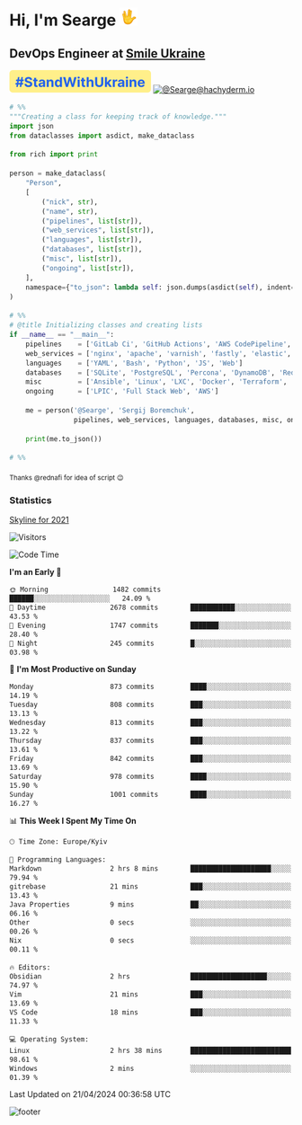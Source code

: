 # Hi, I'm Searge <img src="images/vulcan.webp" style="display: inline-block; margin: 0; height: 2rem" alt="Vulcan salute" />

## DevOps Engineer at [Smile Ukraine](https://smile-ukraine.com/en)

[![Stand With Ukraine](https://raw.githubusercontent.com/vshymanskyy/StandWithUkraine/main/badges/StandWithUkraine.svg)](https://stand-with-ukraine.pp.ua)
<a rel="me" href="https://hachyderm.io/@Searge">![@Searge@hachyderm.io](https://img.shields.io/badge/-@Searge-%232B90D9?logo=mastodon&logoColor=white)</a>

```python
# %%
"""Creating a class for keeping track of knowledge."""
import json
from dataclasses import asdict, make_dataclass

from rich import print

person = make_dataclass(
    "Person",
    [
        ("nick", str),
        ("name", str),
        ("pipelines", list[str]),
        ("web_services", list[str]),
        ("languages", list[str]),
        ("databases", list[str]),
        ("misc", list[str]),
        ("ongoing", list[str]),
    ],
    namespace={"to_json": lambda self: json.dumps(asdict(self), indent=4)},
)

# %%
# @title Initializing classes and creating lists
if __name__ == "__main__":
    pipelines    = ['GitLab Ci', 'GitHub Actions', 'AWS CodePipeline', 'Jenkins']
    web_services = ['nginx', 'apache', 'varnish', 'fastly', 'elastic', 'solr']
    languages    = ['YAML', 'Bash', 'Python', 'JS', 'Web']
    databases    = ['SQLite', 'PostgreSQL', 'Percona', 'DynamoDB', 'Redis']
    misc         = ['Ansible', 'Linux', 'LXC', 'Docker', 'Terraform', 'AWS']
    ongoing      = ['LPIC', 'Full Stack Web', 'AWS']

    me = person('@Searge', 'Sergij Boremchuk',
                pipelines, web_services, languages, databases, misc, ongoing)

    print(me.to_json())

# %%

```

<sub>Thanks @rednafi for idea of script :wink:</sub>

### Statistics

[Skyline for 2021](https://skyline.github.com/Searge/2021)

![Visitors](https://komarev.com/ghpvc/?username=searge&label=Profile%20views&color=0e75b6&style=flat) 
<!--START_SECTION:waka-->
![Code Time](http://img.shields.io/badge/Code%20Time-2%2C456%20hrs%202%20mins-blue)

**I'm an Early 🐤** 

```text
🌞 Morning                1482 commits        ██████░░░░░░░░░░░░░░░░░░░   24.09 % 
🌆 Daytime                2678 commits        ███████████░░░░░░░░░░░░░░   43.53 % 
🌃 Evening                1747 commits        ███████░░░░░░░░░░░░░░░░░░   28.40 % 
🌙 Night                  245 commits         █░░░░░░░░░░░░░░░░░░░░░░░░   03.98 % 
```
📅 **I'm Most Productive on Sunday** 

```text
Monday                   873 commits         ████░░░░░░░░░░░░░░░░░░░░░   14.19 % 
Tuesday                  808 commits         ███░░░░░░░░░░░░░░░░░░░░░░   13.13 % 
Wednesday                813 commits         ███░░░░░░░░░░░░░░░░░░░░░░   13.22 % 
Thursday                 837 commits         ███░░░░░░░░░░░░░░░░░░░░░░   13.61 % 
Friday                   842 commits         ███░░░░░░░░░░░░░░░░░░░░░░   13.69 % 
Saturday                 978 commits         ████░░░░░░░░░░░░░░░░░░░░░   15.90 % 
Sunday                   1001 commits        ████░░░░░░░░░░░░░░░░░░░░░   16.27 % 
```


📊 **This Week I Spent My Time On** 

```text
🕑︎ Time Zone: Europe/Kyiv

💬 Programming Languages: 
Markdown                 2 hrs 8 mins        ████████████████████░░░░░   79.94 % 
gitrebase                21 mins             ███░░░░░░░░░░░░░░░░░░░░░░   13.43 % 
Java Properties          9 mins              ██░░░░░░░░░░░░░░░░░░░░░░░   06.16 % 
Other                    0 secs              ░░░░░░░░░░░░░░░░░░░░░░░░░   00.26 % 
Nix                      0 secs              ░░░░░░░░░░░░░░░░░░░░░░░░░   00.11 % 

🔥 Editors: 
Obsidian                 2 hrs               ███████████████████░░░░░░   74.97 % 
Vim                      21 mins             ███░░░░░░░░░░░░░░░░░░░░░░   13.69 % 
VS Code                  18 mins             ███░░░░░░░░░░░░░░░░░░░░░░   11.33 % 

💻 Operating System: 
Linux                    2 hrs 38 mins       █████████████████████████   98.61 % 
Windows                  2 mins              ░░░░░░░░░░░░░░░░░░░░░░░░░   01.39 % 
```


 Last Updated on 21/04/2024 00:36:58 UTC
<!--END_SECTION:waka-->

![footer](https://capsule-render.vercel.app/api?type=waving&color=gradient&customColorList=14,21&height=82&section=footer)
